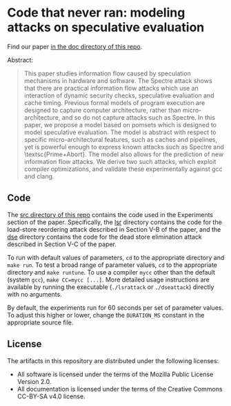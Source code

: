 # Code that never ran: modeling attacks on speculative evaluation

Find our paper [in the doc directory of this repo](doc/paper.pdf).

Abstract:
> This paper studies information flow caused by speculation mechanisms
> in hardware and software.  The Spectre attack shows that there are
> practical information flow attacks which use an interaction of
> dynamic security checks, speculative evaluation and cache timing.
> Previous formal models of program execution are designed to capture
> computer architecture, rather than micro-architecture,
> and so do not capture attacks such
> as Spectre.  In this paper, we propose a model based on pomsets which
> is designed to model speculative evaluation.
> The model is abstract with respect to specific micro-architectural
> features, such as caches and pipelines, yet is powerful enough to express
> known attacks such as Spectre and \textsc{Prime+Abort}.  The model also allows for
> the prediction of new information flow attacks.  We derive two such
> attacks, which exploit compiler optimizations, and validate these
> experimentally against gcc and clang.

## Code

The [src directory of this repo](src) contains the code used in the
Experiments section of the paper.
Specifically, the [lsr](src/lsr) directory contains the code for the
load-store reordering attack described in Section V-B of the paper, and the
[dse](src/dse) directory contains the code for the dead store elimination
attack described in Section V-C of the paper.

To run with default values of parameters, `cd` to the appropriate directory and
`make run`.
To test a broad range of parameter values, `cd` to the appropriate directory
and `make runtune`.
To use a compiler `mycc` other than the default (system `gcc`),
`make CC=mycc [...]`.
More detailed usage instructions are available by running the executable
(`./lsrattack` or `./dseattack`) directly with no arguments.

By default, the experiments run for 60 seconds per set of parameter values.
To adjust this higher or lower, change the `DURATION_MS` constant in the
appropriate source file.

## License

The artifacts in this repository are distributed under the following licenses:

* All software is licensed under the terms of the Mozilla Public License Version 2.0.
* All documentation is licensed under the terms of the Creative Commons CC-BY-SA v4.0 license.
